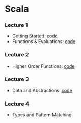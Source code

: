 # Scala

### Lecture 1
- Getting Started: [code](https://github.com/mariasintea/Scala/tree/main/lecture%201/getting%20started)
- Functions & Evaluations: [code](https://github.com/mariasintea/Scala/tree/main/lecture%201/functions%20and%20evaluation)

### Lecture 2
- Higher Order Functions: [code](https://github.com/mariasintea/Scala/tree/main/lecture%202) 

### Lecture 3
- Data and Abstractions: [code](https://github.com/mariasintea/Scala/tree/main/lecture%203)

### Lecture 4
- Types and Pattern Matching
